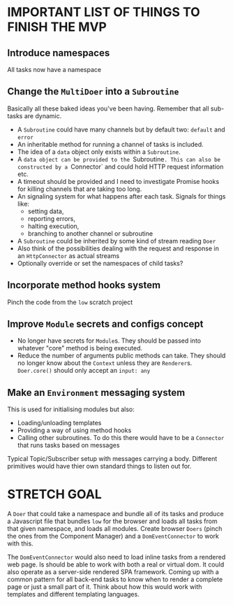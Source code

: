 # IMPORTANT LIST OF THINGS TO FINISH THE MVP

## Introduce namespaces
All tasks now have a namespace

## Change the `MultiDoer` into a `Subroutine`
Basically all these baked ideas you've been having. Remember that all sub-tasks are dynamic.
  * A `Subroutine` could have many channels but by default two: `default` and `error`
  * An inheritable method for running a channel of tasks is included.
  * The idea of a `data` object only exists within a `Subroutine`.
  * A `data object can be provided to the `Subroutine`. This can also be constructed by a `Connector` and could hold HTTP request information etc.
  * A timeout should be provided and I need to investigate Promise hooks for
    killing channels that are taking too long.
  * An signaling system for what happens after each task. Signals for things like:
    * setting data,
    * reporting errors,
    * halting execution,
    * branching to another channel or subroutine
  * A `Subroutine` could be inherited by some kind of stream reading `Doer`
  * Also think of the possibilities dealing with the request and response in an `HttpConnector` as actual streams
  * Optionally override or set the namespaces of child tasks?

## Incorporate method hooks system
Pinch the code from the `low` scratch project

## Improve `Module` secrets and configs concept
  * No longer have secrets for `Module`s. They should be passed into whatever "core" method is being executed.
  * Reduce the number of arguments public methods can take. They should no longer know about the `Context` unless they are `Renderer`s. `Doer.core()` should only accept an `input: any`

## Make an `Environment` messaging system
This is used for initialising modules but also:
  * Loading/unloading templates
  * Providing a way of using method hooks
  * Calling other subroutines. To do this there would have to be a `Connector` that runs tasks based on messages

Typical Topic/Subscriber setup with messages carrying a body. Different primitives would have thier own standard things to listen out for.



# STRETCH GOAL
A `Doer` that could take a namespace and bundle all of its tasks and produce a Javascript file that bundles `low` for the browser and loads all tasks from that given namespace, and loads all modules. Create browser `Doers` (pinch the ones from the Component Manager) and a `DomEventConnector` to work with this.

The `DomEventConnector` would also need to load inline tasks from a rendered web page. Is should be able to work with both a real or virtual dom. It could also operate as a server-side rendered SPA framework. Coming up with a common pattern for all back-end tasks to know when to render a complete page or just a small part of it. Think about how this would work with templates and different templating languages.